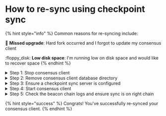 # How to re-sync using checkpoint sync

{% hint style="info" %}
Common reasons for re-syncing include:

:owl: **Missed upgrade**: Hard fork occurred and I forgot to update my consensus client

:floppy\_disk: **Low disk space**: I'm running low on disk space and would like to recover space
{% endhint %}

<details>

<summary>Step 1: Stop consensus client</summary>

```
sudo systemctl stop beacon-chain
```

</details>

<details>

<summary>Step 2: Remove consensus client database directory</summary>

Prysm

```
sudo rm -r ~/.eth2/beaconchaindata
```

Lodestar

```
sudo rm -r /var/lib/lodestar/chain-db
```

Teku

```
sudo rm -r /var/lib/teku/beacon
```

Nimbus

```
sudo rm -r /var/lib/nimbus/db
```

Lighthouse

```
sudo rm -r ~/.lighthouse/mainnet/beacon
```

</details>

<details>

<summary>Step 3: Ensure a checkpoint sync server is configured</summary>

* Below examples use the default checkpoint sync endpoint https://beaconstate.info
* Refer to [https://eth-clients.github.io/checkpoint-sync-endpoints](https://eth-clients.github.io/checkpoint-sync-endpoints/) and pick another random state providers from the list, if desired.
* Do not trust any single checkpoint provider. Verify the state root and block root against multiple checkpoints to ensure you're on the correct chain.

### **Nimbus**:

Run the following to start the checkpoint sync.

```
/usr/bin/nimbus_beacon_node trustedNodeSync \
--network=mainnet  \
--trusted-node-url=https://beaconstate.info \
--data-dir=/var/lib/nimbus \
--network=mainnet \
--backfill=false
```

When the nimbus checkpoint sync is complete, you'll see the following message:

```
Done, your beacon node is ready to serve you! Don't forget to check that you're on the canonical chain by comparing the checkpoint root with other online sources. See https://nimbus.guide/trusted-node-sync.html for more information.
```

### **Teku**:

Edit your config file

```
sudo nano /etc/teku/teku.yaml
```

Ensure the following line is listed

```
initial-state: "https://beaconstate.info/eth/v2/debug/beacon/states/finalized"
```

To exit and save, press `Ctrl` + `X`, then `Y`, then`Enter`.

### **Lighthouse**:

Edit your service file

```
sudo nano /etc/systemd/system/beacon-chain.service
```

Ensure the following line is listed on your `ExecStart` line

```
--checkpoint-sync-url=https://beaconstate.info
```

To exit and save, press `Ctrl` + `X`, then `Y`, then`Enter`.

### **Prysm**:

Edit your service file

```
sudo nano /etc/systemd/system/beacon-chain.service
```

Ensure the following line is listed on your `ExecStart` line

```
--checkpoint-sync-url=https://beaconstate.info
--genesis-beacon-api-url=https://beaconstate.info
```

To exit and save, press `Ctrl` + `X`, then `Y`, then`Enter`.

### **Lodestar**:

Edit your service file

```
sudo nano /etc/systemd/system/beacon-chain.service
```

Ensure the following line is listed on your `ExecStart` line

```
--checkpointSyncUrl https://lodestar-mainnet.chainsafe.io
```

To exit and save, press `Ctrl` + `X`, then `Y`, then`Enter`.

</details>

<details>

<summary>Step 4: Start consensus client</summary>

```
sudo systemctl daemon-reload
sudo systemctl restart beacon-chain
```

</details>

<details>

<summary>Step 5: Check the beacon chain logs and ensure sync is on right chain</summary>

Verify that you are on the correct chain by visiting [https://eth-clients.github.io/checkpoint-sync-endpoints](https://eth-clients.github.io/checkpoint-sync-endpoints/) and selecting a **different** endpoint link. Verify that your log's are in agreement with the other endpoint's `epoch / slot / state root / block root`

View your logs:

```
journalctl -fu beacon-chain
```

Checkpoint sync should take no more than a few minutes to re-sync. Your execution client may take longer to catch up.

</details>

{% hint style="success" %}
Congrats! You've successfully re-synced your consensus client.
{% endhint %}
